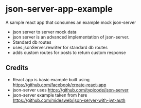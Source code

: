 # json-server-app-example

A sample react app that consumes an example mock json-server

- json server to server mock data
- json server is an advanced implementation of json-server.
- Standard db routes
- uses jsonServer.rewriter for standard db routes
- adds custom routes for posts to return custom response


## Credits
- React app is basic example built using https://github.com/facebook/create-react-app
- json-server uses https://github.com/typicode/json-server
- json-server example taken from here https://github.com/midesweb/json-server-with-jwt-auth
